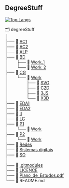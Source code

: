 ## DegreeStuff 
[![Top Langs](https://github-readme-stats.vercel.app/api/top-langs/?username=GBarradas&hide=Roff,Tex&langs_count=8&exclude_repo=Gbarradas.github.io,P1-mineweeper,e-comercy,Gbarradas,CG-Work)](https://github.com/anuraghazra/github-readme-stats)  

🗂 degreeStuff  
 &#8239;│  
 &#8202;├── 📂 [AC1](AC1)  
 &#8202;├── 📂 [AC2](AC2)  
 &#8202;├── 📂 [ALP](ALP)  
 &#8202;├── 📂 [BD](BD)  
 &#8239;│&emsp;&emsp;├── 📘 [Work_1](https://github.com/GBarradas/BD_Work_1)  
 &#8239;│&emsp;&emsp;└── 📘 [Work_2](https://github.com/GBarradas/BD_Work_2)  
 &#8202;├── 📂 [CG](CG)  
 &#8239;│&emsp;&emsp;└── 📂 [Work](https://github.com/GBarradas/CG-Work)  
 &#8239;│&emsp;&emsp;&emsp;&emsp;&nbsp;├── 📘 [SVG](https://github.com/GBarradas/CG-Work/tree/main/SVG)   
 &#8239;│&emsp;&emsp;&emsp;&emsp;&nbsp;├── 📘 [C2D](https://github.com/GBarradas/CG-Work/tree/main/C2D)  
 &#8239;│&emsp;&emsp;&emsp;&emsp;&nbsp;├── 📘 [3JS](https://github.com/GBarradas/CG-Work/tree/main/3JS)  
 &#8239;│&emsp;&emsp;&emsp;&emsp;&nbsp;└── 📘 [X3D](https://github.com/GBarradas/CG-Work/tree/main/X3D)  
 &#8202;├── 📂 [EDA1](EDA1)  
 &#8202;├── 📂 [EDA2](EDA2)  
 &#8202;├── 📂 [II](II)  
 &#8202;├── 📂 [LC](Lc)  
 &#8202;├── 📂 [P1](P1)  
  &#8239;│&emsp;&emsp;└── 📘 [Work](https://github.com/GBarradas/P1-mineweeper)   
 &#8202;├── 📂 [P2](/P2)  
 &#8239;│&emsp;&emsp;└── 📘 [Work](https://github.com/GBarradas/P2-Work)  
 &#8202;├── 📂 [Redes](/Redes)  
 &#8202;├── 📂 [Sistemas digitais](/Sistemas%20digitais)  
 &#8202;├── 📂 [SO](/SO)   
 &#8239;│    
 &#8202;├── 📄 [.gitmodules](/.gitmodules)  
 &#8202;├── 🔑 [LICENCE](/LICENSE)    
 &#8202;├── 📄 [Plano_de_Estudos.pdf ](/Plano_de_Estudos.pdf)  
 &#8202;└── 📄 README.md  


